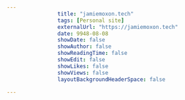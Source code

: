 ---
                title: "jamiemoxon.tech"
                tags: [Personal site]
                externalUrl: "https://jamiemoxon.tech"
                date: 9948-08-08
                showDate: false
                showAuthor: false
                showReadingTime: false
                showEdit: false
                showLikes: false
                showViews: false
                layoutBackgroundHeaderSpace: false
                ---
